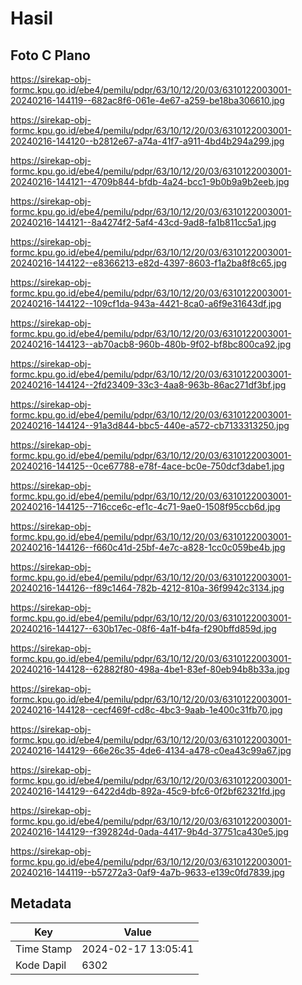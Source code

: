 # Hasil

## Foto C Plano

https://sirekap-obj-formc.kpu.go.id/ebe4/pemilu/pdpr/63/10/12/20/03/6310122003001-20240216-144119--682ac8f6-061e-4e67-a259-be18ba306610.jpg

https://sirekap-obj-formc.kpu.go.id/ebe4/pemilu/pdpr/63/10/12/20/03/6310122003001-20240216-144120--b2812e67-a74a-41f7-a911-4bd4b294a299.jpg

https://sirekap-obj-formc.kpu.go.id/ebe4/pemilu/pdpr/63/10/12/20/03/6310122003001-20240216-144121--4709b844-bfdb-4a24-bcc1-9b0b9a9b2eeb.jpg

https://sirekap-obj-formc.kpu.go.id/ebe4/pemilu/pdpr/63/10/12/20/03/6310122003001-20240216-144121--8a4274f2-5af4-43cd-9ad8-fa1b811cc5a1.jpg

https://sirekap-obj-formc.kpu.go.id/ebe4/pemilu/pdpr/63/10/12/20/03/6310122003001-20240216-144122--e8366213-e82d-4397-8603-f1a2ba8f8c65.jpg

https://sirekap-obj-formc.kpu.go.id/ebe4/pemilu/pdpr/63/10/12/20/03/6310122003001-20240216-144122--109cf1da-943a-4421-8ca0-a6f9e31643df.jpg

https://sirekap-obj-formc.kpu.go.id/ebe4/pemilu/pdpr/63/10/12/20/03/6310122003001-20240216-144123--ab70acb8-960b-480b-9f02-bf8bc800ca92.jpg

https://sirekap-obj-formc.kpu.go.id/ebe4/pemilu/pdpr/63/10/12/20/03/6310122003001-20240216-144124--2fd23409-33c3-4aa8-963b-86ac271df3bf.jpg

https://sirekap-obj-formc.kpu.go.id/ebe4/pemilu/pdpr/63/10/12/20/03/6310122003001-20240216-144124--91a3d844-bbc5-440e-a572-cb7133313250.jpg

https://sirekap-obj-formc.kpu.go.id/ebe4/pemilu/pdpr/63/10/12/20/03/6310122003001-20240216-144125--0ce67788-e78f-4ace-bc0e-750dcf3dabe1.jpg

https://sirekap-obj-formc.kpu.go.id/ebe4/pemilu/pdpr/63/10/12/20/03/6310122003001-20240216-144125--716cce6c-ef1c-4c71-9ae0-1508f95ccb6d.jpg

https://sirekap-obj-formc.kpu.go.id/ebe4/pemilu/pdpr/63/10/12/20/03/6310122003001-20240216-144126--f660c41d-25bf-4e7c-a828-1cc0c059be4b.jpg

https://sirekap-obj-formc.kpu.go.id/ebe4/pemilu/pdpr/63/10/12/20/03/6310122003001-20240216-144126--f89c1464-782b-4212-810a-36f9942c3134.jpg

https://sirekap-obj-formc.kpu.go.id/ebe4/pemilu/pdpr/63/10/12/20/03/6310122003001-20240216-144127--630b17ec-08f6-4a1f-b4fa-f290bffd859d.jpg

https://sirekap-obj-formc.kpu.go.id/ebe4/pemilu/pdpr/63/10/12/20/03/6310122003001-20240216-144128--62882f80-498a-4be1-83ef-80eb94b8b33a.jpg

https://sirekap-obj-formc.kpu.go.id/ebe4/pemilu/pdpr/63/10/12/20/03/6310122003001-20240216-144128--cecf469f-cd8c-4bc3-9aab-1e400c31fb70.jpg

https://sirekap-obj-formc.kpu.go.id/ebe4/pemilu/pdpr/63/10/12/20/03/6310122003001-20240216-144129--66e26c35-4de6-4134-a478-c0ea43c99a67.jpg

https://sirekap-obj-formc.kpu.go.id/ebe4/pemilu/pdpr/63/10/12/20/03/6310122003001-20240216-144129--6422d4db-892a-45c9-bfc6-0f2bf62321fd.jpg

https://sirekap-obj-formc.kpu.go.id/ebe4/pemilu/pdpr/63/10/12/20/03/6310122003001-20240216-144129--f392824d-0ada-4417-9b4d-37751ca430e5.jpg

https://sirekap-obj-formc.kpu.go.id/ebe4/pemilu/pdpr/63/10/12/20/03/6310122003001-20240216-144119--b57272a3-0af9-4a7b-9633-e139c0fd7839.jpg


## Metadata

| Key        | Value               |
| ---------- | ------------------- |
| Time Stamp | 2024-02-17 13:05:41 |
| Kode Dapil | 6302                |



